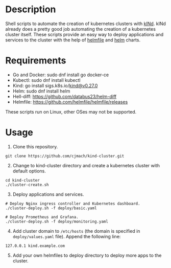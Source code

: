 # Description

Shell scripts to automate the creation of kubernetes clusters with [kINd](https://github.com/kubernetes-sigs/kind).
kINd already does a pretty good job automating the creation of a kubernetes cluster itself. These scripts provide 
an easy way to deploy applications and services to the cluster with the help of [helmfile](https://github.com/helmfile/helmfile)
and [helm](https://github.com/helm/helm) charts.

# Requirements

- Go and Docker: sudo dnf install go docker-ce
- Kubectl: sudo dnf install kubectl
- Kind: go install sigs.k8s.io/kind@v0.27.0
- Helm: sudo dnf install helm
- Hell-diff: https://github.com/databus23/helm-diff
- Helmfile: https://github.com/helmfile/helmfile/releases

These scripts run on Linux, other OSes may not be supported.

# Usage

1. Clone this repository.

```console
git clone https://github.com/cjmach/kind-cluster.git
```

2. Change to kind-cluster directory and create a kubernetes cluster with default options.

```console
cd kind-cluster
./cluster-create.sh
```

3. Deploy applications and services.

```console
# Deploy Nginx ingress controller and Kubernetes dashboard.
./cluster-deploy.sh -f deploy/basic.yaml

# Deploy Prometheus and Grafana.
./cluster-deploy.sh -f deploy/monitoring.yaml
```

4. Add cluster domain to `/etc/hosts` (the domain is specified in `deploy/values.yaml` file). 
Append the following line:

```
127.0.0.1 kind.example.com
```

5. Add your own helmfiles to deploy directory to deploy more apps to the cluster.

